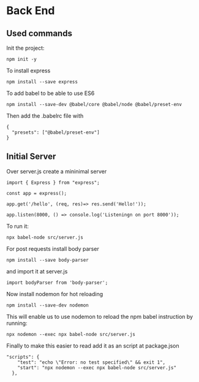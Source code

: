 # Back End

## Used commands

Init the project:

```
npm init -y
```

To install express

```
npm install --save express
````

To add babel to be able to use ES6

```
npm install --save-dev @babel/core @babel/node @babel/preset-env
```

Then add the .babelrc file with

```
{
  "presets": ["@babel/preset-env"]
}
```

## Initial Server

Over server.js create a mininimal server

```
import { Express } from "express";

const app = express();

app.get('/hello', (req, res)=> res.send('Hello!'));

app.listen(8000, () => console.log('Listeningn on port 8000'));
```

To run it:

```
npx babel-node src/server.js
```

For post requests install body parser

```
npm install --save body-parser
```

and import it at server.js

```
import bodyParser from 'body-parser';
```

Now install nodemon for hot reloading

```
npm install --save-dev nodemon
```

This will enable us to use nodemon to reload the npm babel instruction by running:

```
npx nodemon --exec npx babel-node src/server.js 
```

Finally to make this easier to read add it as an script at package.json

```
"scripts": {
    "test": "echo \"Error: no test specified\" && exit 1",
    "start": "npx nodemon --exec npx babel-node src/server.js"  
  },
```
